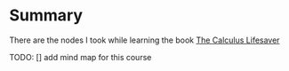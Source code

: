 # Summary

There are the nodes I took while learning the book [The Calculus Lifesaver](https://hk1lib.org/book/2291879/37bee3)

TODO:
[] add mind map for this course
